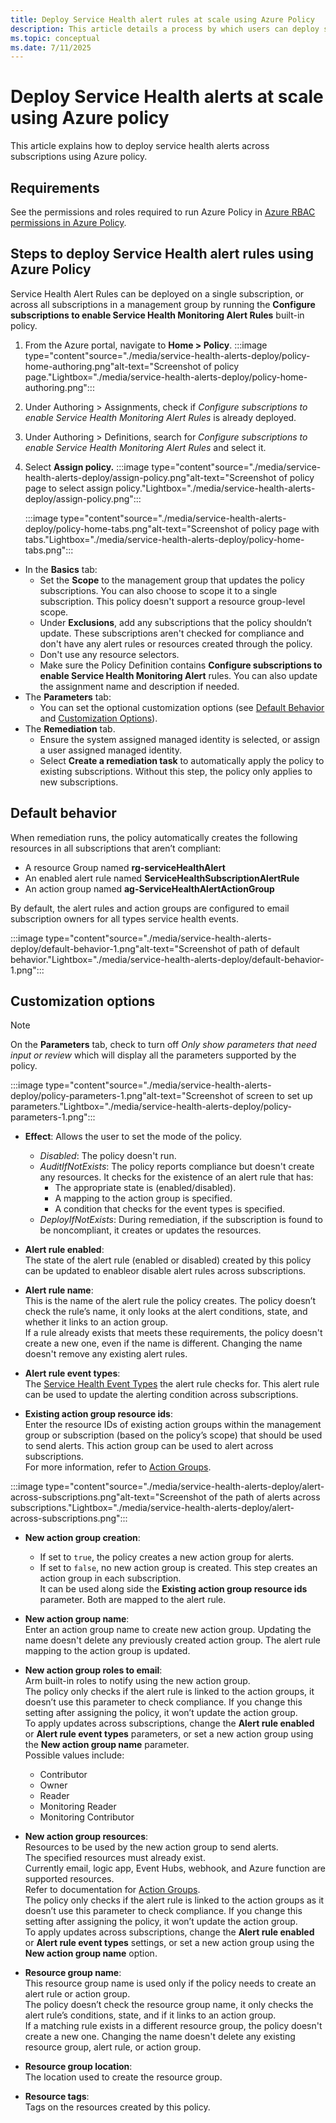 ```yaml
---
title: Deploy Service Health alert rules at scale using Azure Policy 
description: This article details a process by which users can deploy service health alerts across subscriptions via Azure policy.
ms.topic: conceptual
ms.date: 7/11/2025
---
```


# Deploy Service Health alerts at scale using Azure policy


This article explains how to deploy service health alerts across subscriptions using Azure policy.

## Requirements

See the permissions and roles required to run Azure Policy in [Azure RBAC permissions in Azure Policy](/azure/governance/policy/overview#azure-rbac-permissions-in-azure-policy).

## Steps to deploy Service Health alert rules using Azure Policy

Service Health Alert Rules can be deployed on a single subscription, or across all subscriptions in a management group by running the **Configure subscriptions to enable Service Health Monitoring Alert Rules** built-in policy.


1. From the Azure portal, navigate to **Home > Policy**. 
:::image type="content"source="./media/service-health-alerts-deploy/policy-home-authoring.png"alt-text="Screenshot of policy page."Lightbox="./media/service-health-alerts-deploy/policy-home-authoring.png"::: 
1. Under Authoring > Assignments, check if *Configure subscriptions to enable Service Health Monitoring Alert Rules* is already deployed. 
1. Under Authoring > Definitions, search for *Configure subscriptions to enable Service Health Monitoring Alert Rules* and select it. <!-- to be replaced by clicking link -->
1.  Select **Assign policy.** 
    :::image type="content"source="./media/service-health-alerts-deploy/assign-policy.png"alt-text="Screenshot of policy page to select assign policy."Lightbox="./media/service-health-alerts-deploy/assign-policy.png"::: 

    :::image type="content"source="./media/service-health-alerts-deploy/policy-home-tabs.png"alt-text="Screenshot of policy page with tabs."Lightbox="./media/service-health-alerts-deploy/policy-home-tabs.png"::: 

- In the **Basics** tab:
    - Set the **Scope** to the management group that updates the policy subscriptions. You can also choose to scope it to a single subscription. This policy doesn't support a resource group-level scope.
    - Under **Exclusions**, add any subscriptions that the policy shouldn’t update. These subscriptions aren't checked for compliance and don't have any alert rules or resources created through the policy.
    - Don't use any resource selectors.
    - Make sure the Policy Definition contains **Configure subscriptions to enable Service Health Monitoring Alert** rules. You can also update the assignment name and description if needed.
- The **Parameters** tab: 
    - You can set the optional customization options (see [Default Behavior](#default-behavior) and [Customization Options](#customization-options)).
- The **Remediation** tab.
    - Ensure the system assigned managed identity is selected, or assign a user assigned managed identity.
    - Select **Create a remediation task** to automatically apply the policy to existing subscriptions. Without this step, the policy only applies to new subscriptions.

## Default behavior

When remediation runs, the policy automatically creates the following resources in all subscriptions that aren’t compliant:
- A resource Group named **rg-serviceHealthAlert**
- An enabled alert rule named **ServiceHealthSubscriptionAlertRule** 
- An action group named **ag-ServiceHealthAlertActionGroup** 


By default, the alert rules and action groups are configured to email subscription owners for all types service health events.

:::image type="content"source="./media/service-health-alerts-deploy/default-behavior-1.png"alt-text="Screenshot of path of default behavior."Lightbox="./media/service-health-alerts-deploy/default-behavior-1.png":::


## Customization options

>[!Note]
> On the **Parameters** tab, check to turn off *Only show parameters that need input or review* which will display all the parameters supported by the policy.

:::image type="content"source="./media/service-health-alerts-deploy/policy-parameters-1.png"alt-text="Screenshot of screen to set up parameters."Lightbox="./media/service-health-alerts-deploy/policy-parameters-1.png":::


- **Effect**: Allows the user to set the mode of the policy. <br>
    - *Disabled*: The policy doesn't run. <br>
    - *AuditIfNotExists*: The policy reports compliance but doesn't create any resources. It checks for the existence of an alert rule that has:<br>
        - The appropriate state is (enabled/disabled).<br>
        - A mapping to the action group is specified.<br>
        - A condition that checks for the event types is specified.<br>
    - *DeployIfNotExists*: During remediation, if the subscription is found to be noncompliant, it creates or updates the resources.

- **Alert rule enabled**:<br> The state of the alert rule (enabled or disabled) created by this policy can be updated to enableor disable alert rules across subscriptions.

- **Alert rule name**:<br> This is the name of the alert rule the policy creates. The policy doesn’t check the rule’s name, it only looks at the alert conditions, state, and whether it links to an action group. <br>If a rule already exists that meets these requirements, the policy doesn't create a new one, even if the name is different. Changing the name doesn't remove any existing alert rules.

- **Alert rule event types**:<br> The [Service Health Event Types](./service-health-portal-update.md#service-health-events) the alert rule checks for. This alert rule can be used to update the alerting condition across subscriptions. 

- **Existing action group resource ids**:<br> Enter the resource IDs of existing action groups within the management group or subscription (based on the policy’s scope) that should be used to send alerts. This action group can be used to alert across subscriptions. <br>For more information, refer to [Action Groups](/azure/azure-monitor/alerts/action-groups). 

:::image type="content"source="./media/service-health-alerts-deploy/alert-across-subscriptions.png"alt-text="Screenshot of the path of alerts across subscriptions."Lightbox="./media/service-health-alerts-deploy/alert-across-subscriptions.png":::



- **New action group creation**:<br>
    - If set to `true`, the policy creates a new action group for alerts. <br>
    - If set to `false`, no new action group is created. This step creates an action group in each subscription. 
<br>It can be used along side the **Existing action group resource ids** parameter. Both are mapped to the alert rule. 

- **New action group name**: <br>Enter an action group name to create new action group. Updating the name doesn't delete any previously created action group. The alert rule mapping to the action group is updated.

- **New action group roles to email**:<br> Arm built-in roles to notify using the new action group. <br>The policy only checks if the alert rule is linked to the action groups, it doesn’t use this parameter to check compliance.  If you change this setting after assigning the policy, it won’t update the action group.<br> To apply updates across subscriptions, change the **Alert rule enabled** or **Alert rule event types** parameters, or set a new action group using the **New action group name** parameter. <br>
Possible values include:
    - Contributor
    - Owner
    - Reader
    - Monitoring Reader
    - Monitoring Contributor

- **New action group resources**:<br> Resources to be used by the new action group to send alerts. <br> The specified resources must already exist. <br>Currently email, logic app, Event Hubs, webhook, and Azure function are supported resources. <br>
Refer to documentation for [Action Groups](/azure/azure-monitor/alerts/action-groups). <br>The policy only checks if the alert rule is linked to the action groups as it doesn’t use this parameter to check compliance. If you change this setting after assigning the policy, it won’t update the action group. <br> To apply updates across subscriptions, change the **Alert rule enabled** or **Alert rule event types** settings, or set a new action group using the **New action group name** option. 

- **Resource group name**:<br> This resource group name is used only if the policy needs to create an alert rule or action group.<br> The policy doesn’t check the resource group name, it only checks the alert rule’s conditions, state, and if it links to an action group.<br> If a matching rule exists in a different resource group, the policy doesn't create a new one. Changing the name doesn't delete any existing resource group, alert rule, or action group.

- **Resource group location**:<br> The location used to create the resource group.

- **Resource tags**:<br> Tags on the resources created by this policy.


